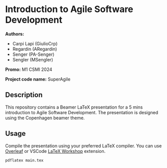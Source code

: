 # Introduction to Agile Software Development

**Authors:**
- Carpi Lapi (GiulioCrp)
- Regardin (ARegardin)
- Senger (PA-Senger)
- Sengler (MSengler)

**Promo:** M1 CSMI 2024

**Project code name:** SuperAgile

## Description

This repository contains a Beamer LaTeX presentation for a 5 mins introduction to Agile Software Development. The presentation is designed using the Copenhagen beamer theme.

## Usage

Compile the presentation using your preferred LaTeX compiler. 
You can use [Overleaf](https://www.overleaf.com) or VSCode [LaTeX Workshop](https://marketplace.visualstudio.com/items?itemName=James-Yu.latex-workshop) extension.

```bash
pdflatex main.tex
```

